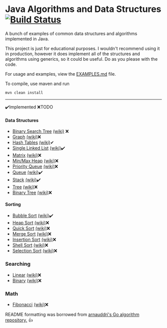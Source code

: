 # Java Algorithms and Data Structures [![Build Status](https://api.travis-ci.org/RyanDelap/structures-and-algorithms.svg?branch=master)](https://travis-ci.org/novucs/temp)
 A bunch of examples of common data structures and algorithms implemented in Java. 

This project is just for educational purposes. I wouldn't recommend using it in production, however it does implement all 
of the structures and algorithms using generics, so it could be useful. Do as you please with the code. 

For usage and examples, view the [EXAMPLES.md](https://github.com/RyanDelap/structures-and-algorithms/blob/master/EXAMPLES.md) file.

To compile, use maven and run
```
mvn clean install
```

___
✔️️Implemented
❌TODO
#### Data Structures

* [Binary Search Tree]() [(wiki)](http://en.wikipedia.org/wiki/Binary_tree) ❌
* [Graph]() [(wiki)](http://en.wikipedia.org/wiki/Graph_%28abstract_data_type)❌ 
* [Hash Tables]() [(wiki)](http://en.wikipedia.org/wiki/Hash_table)✔
* [Single Linked List]() [(wiki)](http://en.wikipedia.org/wiki/Linked_list)✔️️
* [Matrix]() [(wiki)](http://en.wikipedia.org/wiki/Matrix_(mathematics))❌
* [Min/Max Heap]() [(wiki)](http://en.wikipedia.org/wiki/Heap_%28data_structure%29)❌
* [Priority Queue]() [(wiki)](http://en.wikipedia.org/wiki/Priority_queue)❌
* [Queue]() [(wiki)](http://en.wikipedia.org/wiki/Queue_%28abstract_data_type%29)✔️️
* [Stack]() [(wiki)](http://en.wikipedia.org/wiki/Stack_%28abstract_data_type%29)✔️ 
* [Tree]() [(wiki)](http://en.wikipedia.org/wiki/Stack_%28abstract_data_type%29)❌
* [Binary Tree]() [(wiki)](http://en.wikipedia.org/wiki/Stack_%28abstract_data_type%29)❌

#### Sorting 
* [Bubble Sort]() [(wiki)](http://en.wikipedia.org/wiki/Bubble_sort)✔️ 
* [Heap Sort]() [(wiki)](http://en.wikipedia.org/wiki/Heapsort)❌
* [Quick Sort]() [(wiki)](http://en.wikipedia.org/wiki/Quicksort)❌
* [Merge Sort]() [(wiki)](http://en.wikipedia.org/wiki/Merge_sort)❌
* [Insertion Sort]() [(wiki)](http://en.wikipedia.org/wiki/Insertion_sort)❌
* [Shell Sort]() [(wiki)](http://en.wikipedia.org/wiki/Shellsort)❌
* [Selection Sort]() [(wiki)](http://en.wikipedia.org/wiki/Selection_sort)❌

### Searching
* [Linear]() [(wiki)](http://en.wikipedia.org/wiki/Selection_sort)❌
* [Binary]() [(wiki)](http://en.wikipedia.org/wiki/Selection_sort)❌

### Math
* [Fibonacci]() [(wiki)](http://en.wikipedia.org/wiki/Selection_sort)❌

README formatting was borrowed from [arnauddri's Go algorithm repository.](https://github.com/arnauddri) 👍
